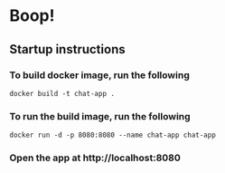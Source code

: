 # Boop!
## Startup instructions

### To build docker image, run the following
```docker build -t chat-app .```

### To run the build image, run the following
```docker run -d -p 8080:8080 --name chat-app chat-app```

### Open the app at http://localhost:8080